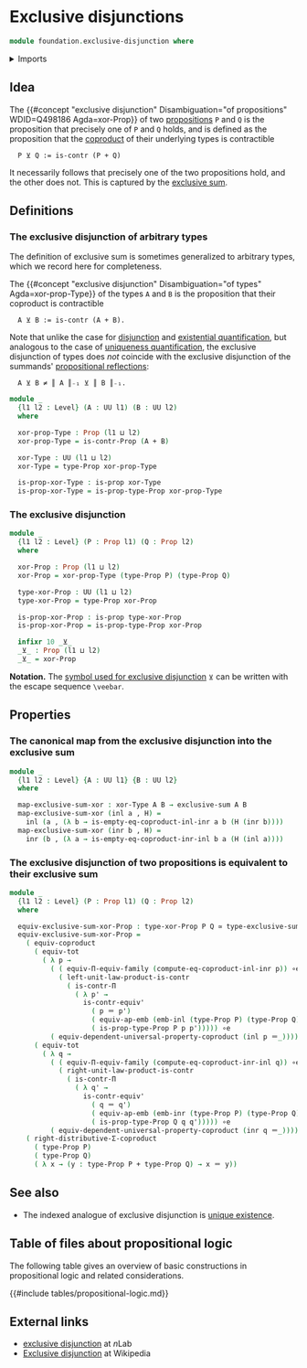 # Exclusive disjunctions

```agda
module foundation.exclusive-disjunction where
```

<details><summary>Imports</summary>

```agda
open import foundation.contractible-types
open import foundation.coproduct-types
open import foundation.dependent-pair-types
open import foundation.equality-coproduct-types
open import foundation.exclusive-sum
open import foundation.functoriality-coproduct-types
open import foundation.propositional-truncations
open import foundation.type-arithmetic-cartesian-product-types
open import foundation.type-arithmetic-coproduct-types
open import foundation.universal-property-coproduct-types
open import foundation.universe-levels

open import foundation-core.embeddings
open import foundation-core.equivalences
open import foundation-core.functoriality-dependent-function-types
open import foundation-core.functoriality-dependent-pair-types
open import foundation-core.identity-types
open import foundation-core.propositions
```

</details>

## Idea

The
{{#concept "exclusive disjunction" Disambiguation="of propositions" WDID=Q498186 Agda=xor-Prop}}
of two [propositions](foundation-core.propositions.md) `P` and `Q` is the
proposition that precisely one of `P` and `Q` holds, and is defined as the
proposition that the [coproduct](foundation-core.coproduct-types.md) of their
underlying types is contractible

```text
  P ⊻ Q := is-contr (P + Q)
```

It necessarily follows that precisely one of the two propositions hold, and the
other does not. This is captured by the
[exclusive sum](foundation.exclusive-sum.md).

## Definitions

### The exclusive disjunction of arbitrary types

The definition of exclusive sum is sometimes generalized to arbitrary types,
which we record here for completeness.

The
{{#concept "exclusive disjunction" Disambiguation="of types" Agda=xor-prop-Type}}
of the types `A` and `B` is the proposition that their coproduct is contractible

```text
  A ⊻ B := is-contr (A + B).
```

Note that unlike the case for [disjunction](foundation.disjunction.md) and
[existential quantification](foundation.existential-quantification.md), but
analogous to the case of
[uniqueness quantification](foundation.uniqueness-quantification.md), the
exclusive disjunction of types does _not_ coincide with the exclusive
disjunction of the summands'
[propositional reflections](foundation.propositional-truncations.md):

```text
  A ⊻ B ≠ ║ A ║₋₁ ⊻ ║ B ║₋₁.
```

```agda
module _
  {l1 l2 : Level} (A : UU l1) (B : UU l2)
  where

  xor-prop-Type : Prop (l1 ⊔ l2)
  xor-prop-Type = is-contr-Prop (A + B)

  xor-Type : UU (l1 ⊔ l2)
  xor-Type = type-Prop xor-prop-Type

  is-prop-xor-Type : is-prop xor-Type
  is-prop-xor-Type = is-prop-type-Prop xor-prop-Type
```

### The exclusive disjunction

```agda
module _
  {l1 l2 : Level} (P : Prop l1) (Q : Prop l2)
  where

  xor-Prop : Prop (l1 ⊔ l2)
  xor-Prop = xor-prop-Type (type-Prop P) (type-Prop Q)

  type-xor-Prop : UU (l1 ⊔ l2)
  type-xor-Prop = type-Prop xor-Prop

  is-prop-xor-Prop : is-prop type-xor-Prop
  is-prop-xor-Prop = is-prop-type-Prop xor-Prop

  infixr 10 _⊻_
  _⊻_ : Prop (l1 ⊔ l2)
  _⊻_ = xor-Prop
```

**Notation.** The
[symbol used for exclusive disjunction](https://codepoints.net/U+22BB?lang=en)
`⊻` can be written with the escape sequence `\veebar`.

## Properties

### The canonical map from the exclusive disjunction into the exclusive sum

```agda
module _
  {l1 l2 : Level} {A : UU l1} {B : UU l2}
  where

  map-exclusive-sum-xor : xor-Type A B → exclusive-sum A B
  map-exclusive-sum-xor (inl a , H) =
    inl (a , (λ b → is-empty-eq-coproduct-inl-inr a b (H (inr b))))
  map-exclusive-sum-xor (inr b , H) =
    inr (b , (λ a → is-empty-eq-coproduct-inr-inl b a (H (inl a))))
```

### The exclusive disjunction of two propositions is equivalent to their exclusive sum

```agda
module _
  {l1 l2 : Level} (P : Prop l1) (Q : Prop l2)
  where

  equiv-exclusive-sum-xor-Prop : type-xor-Prop P Q ≃ type-exclusive-sum-Prop P Q
  equiv-exclusive-sum-xor-Prop =
    ( equiv-coproduct
      ( equiv-tot
        ( λ p →
          ( ( equiv-Π-equiv-family (compute-eq-coproduct-inl-inr p)) ∘e
            ( left-unit-law-product-is-contr
              ( is-contr-Π
                ( λ p' →
                  is-contr-equiv'
                    ( p ＝ p')
                    ( equiv-ap-emb (emb-inl (type-Prop P) (type-Prop Q)))
                    ( is-prop-type-Prop P p p'))))) ∘e
          ( equiv-dependent-universal-property-coproduct (inl p ＝_))))
      ( equiv-tot
        ( λ q →
          ( ( equiv-Π-equiv-family (compute-eq-coproduct-inr-inl q)) ∘e
            ( right-unit-law-product-is-contr
              ( is-contr-Π
                ( λ q' →
                  is-contr-equiv'
                    ( q ＝ q')
                    ( equiv-ap-emb (emb-inr (type-Prop P) (type-Prop Q)))
                    ( is-prop-type-Prop Q q q'))))) ∘e
          ( equiv-dependent-universal-property-coproduct (inr q ＝_))))) ∘e
    ( right-distributive-Σ-coproduct
      ( type-Prop P)
      ( type-Prop Q)
      ( λ x → (y : type-Prop P + type-Prop Q) → x ＝ y))
```

## See also

- The indexed analogue of exclusive disjunction is
  [unique existence](foundation.uniqueness-quantification.md).

## Table of files about propositional logic

The following table gives an overview of basic constructions in propositional
logic and related considerations.

{{#include tables/propositional-logic.md}}

## External links

- [exclusive disjunction](https://ncatlab.org/nlab/show/exclusive+disjunction)
  at $n$Lab
- [Exclusive disjunction](https://simple.wikipedia.org/wiki/Exclusive_disjunction)
  at Wikipedia
